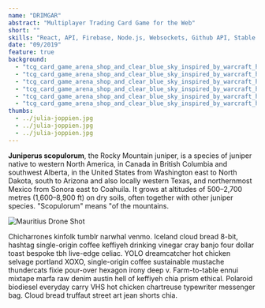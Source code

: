 ```yaml
---
name: "DRIMGAR"
abstract: "Multiplayer Trading Card Game for the Web"
short: ""
skills: "React, API, Firebase, Node.js, Websockets, Github API, Stable Diffusion"
date: "09/2019"
feature: true
background:
  - "tcg_card_game_arena_shop_and_clear_blue_sky_inspired_by_warcraft_hearthstone_casual_game_1272092685.webp"
  - "tcg_card_game_arena_shop_and_clear_blue_sky_inspired_by_warcraft_hearthstone_casual_game_1540855742.webp"
  - "tcg_card_game_arena_shop_and_clear_blue_sky_inspired_by_warcraft_hearthstone_casual_game_2406655520.webp"
  - "tcg_card_game_arena_shop_and_clear_blue_sky_inspired_by_warcraft_hearthstone_casual_game_244723129.webp"
  - "tcg_card_game_arena_shop_and_clear_blue_sky_inspired_by_warcraft_hearthstone_casual_game_2856751774.webp"
  - "tcg_card_game_arena_shop_and_clear_blue_sky_inspired_by_warcraft_hearthstone_casual_game_3095471410.webp"
thumbs:
  - ../julia-joppien.jpg
  - ../julia-joppien.jpg
  - ../julia-joppien.jpg
---
```

**Juniperus scopulorum**, the Rocky Mountain juniper, is a species of juniper native to western North America, in Canada in British Columbia and southwest Alberta, in the United States from Washington east to North Dakota, south to Arizona and also locally western Texas, and northernmost Mexico from Sonora east to Coahuila. It grows at altitudes of 500–2,700 metres (1,600–8,900 ft) on dry soils, often together with other juniper species. "Scopulorum" means "of the mountains.

![Mauritius Drone Shot](../julia-joppien.jpg)

Chicharrones kinfolk tumblr narwhal venmo. Iceland cloud bread 8-bit, hashtag single-origin coffee keffiyeh drinking vinegar cray banjo four dollar toast bespoke tbh live-edge celiac. YOLO dreamcatcher hot chicken selvage portland XOXO, single-origin coffee sustainable mustache thundercats fixie pour-over hexagon irony deep v. Farm-to-table ennui mixtape marfa raw denim austin hell of keffiyeh chia prism ethical. Polaroid biodiesel everyday carry VHS hot chicken chartreuse typewriter messenger bag. Cloud bread truffaut street art jean shorts chia.
